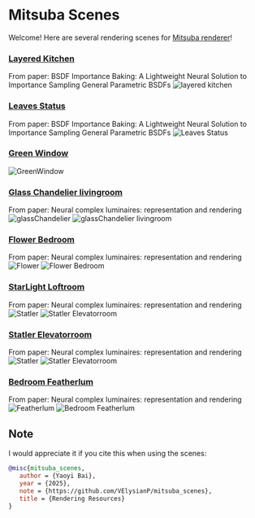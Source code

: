 # Mitsuba Scenes

Welcome! Here are several rendering scenes for [Mitsuba renderer](https://www.mitsuba-renderer.org/)!

### [Layered Kitchen](layered_kitchen) 
From paper: BSDF Importance Baking: A Lightweight Neural Solution to Importance Sampling General Parametric BSDFs
![layered kitchen](layered_kitchen\layered_kitchen_GT.png)

### [Leaves Status](leaves_status) 
From paper: BSDF Importance Baking: A Lightweight Neural Solution to Importance Sampling General Parametric BSDFs
![Leaves Status](leaves_status\leaves_GT.png)

### [Green Window](GreenWindow) 
![GreenWindow](GreenWindow\window_green.png)

### [Glass Chandelier livingroom](glassChandelier_livingroom) 
From paper: Neural complex luminaires: representation and rendering
![glassChandelier](glassChandelier_livingroom\env_glassChandelier.png)
![glassChandelier livingroom](glassChandelier_livingroom\livingroom_glassChandelier_specular_4k.png)

### [Flower Bedroom](flower_bedroom) 
From paper: Neural complex luminaires: representation and rendering
![Flower](flower_bedroom\flower_lum_only128.png)
![Flower Bedroom](flower_bedroom\bedroom_flower720p4k.png)

### [StarLight Loftroom](starLight_loftroom) 
From paper: Neural complex luminaires: representation and rendering
![Statler](starLight_loftroom\star_lumonly.png)
![Statler Elevatorroom](starLight_loftroom\bdpt1k.png)

### [Statler Elevatorroom](statler_elevatorroom) 
From paper: Neural complex luminaires: representation and rendering
![Statler](statler_elevatorroom\statler_lum_only_env.png)
![Statler Elevatorroom](statler_elevatorroom\bdpt1k.png)


### [Bedroom Featherlum](bedroom_featherlum) 
From paper: Neural complex luminaires: representation and rendering
![Featherlum](bedroom_featherlum\feather_lum_only_1k.png)
![Bedroom Featherlum](bedroom_featherlum\bdpt4k.png)

## Note
I would appreciate it if you cite this when using the scenes:

```bibtex
@misc{mitsuba_scenes,
   author = {Yaoyi Bai},
   year = {2025},
   note = {https://github.com/VElysianP/mitsuba_scenes},
   title = {Rendering Resources}
}